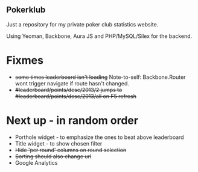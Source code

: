## Pokerklub

Just a repository for my private poker club statistics website.

Using Yeoman, Backbone, Aura JS and PHP/MySQL/Silex for the backend.

# Fixmes

 * ~~some times leaderboard isn't loading~~ Note-to-self: Backbone.Router wont trigger navigate if route hasn't changed.
 * ~~#leaderboard/points/desc/2013/2 jumps to #leaderboard/points/desc/2013/all on F5 refresh~~

# Next up - in random order

 * Porthole widget - to emphasize the ones to beat above leaderboard
 * Title widget - to show chosen filter
 * ~~Hide 'per round' columns on round selection~~
 * ~~Sorting should also change url~~
 * Google Analytics